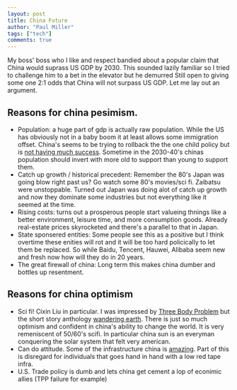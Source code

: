 ```yaml
---
layout: post
title: China Future
author: "Paul Miller"
tags: ["tech"]
comments: true
---
```


My boss' boss who I like and respect bandied about a popular claim that China would suprass US GDP by 2030. This sounded lazily familiar so I tried to challenge him to a bet in the elevator but he demurred 
Still open to giving some one 2:1 odds that China  will not surpass US GDP. Let me lay out an argument. 

## Reasons for china pesimism. 
* Population: a huge part of gdp is actually raw population. While the US has obviously not in a baby boom it at least allows some immigration offset. China's seems to be trying to rollback the the one child policy but is [not having much success](https://en.wikipedia.org/wiki/One-child_policy#Relaxation). Sometime in the 2030-40's chinas population should invert with more old to support than young to support them. 
* Catch up growth / historical precedent: Remember the 80's Japan was going blow right past us? Go watch some 80's movies/sci fi. Zaibatsu were unstoppable.  Turned out Japan was doing alot of catch up growth and now they dominate some industries but not everything like it seemed at the time. 
* Rising costs: turns out a prosperous people start valueing thnings like a better environment, leisure time, and more consumption goods. Already real-estate prices skyrocketed and there's a parallel to that in Japan.
* State sponsered entities: Some people see this as a positive but I think overtime these enities will rot and it will be too hard policically to let them be replaced. So while Baidu, Tencent, Hauwei, Alibaba seem new and fresh now how will they do in 20 years.
* The great firewall of china: Long term this makes china dumber and bottles up resentment. 


## Reasons for china optimism
* Sci fi! Cixin Liu in particular. I was impressed by [Three Body Problem](https://www.amazon.com/Three-Body-Problem-Cixin-Liu/dp/0765382032/ref=sr_1_3?keywords=three+body+problem&qid=1552883733&s=gateway&sr=8-3) but the short story anthology [wandering earth](https://www.amazon.com/Wandering-Earth-Classic-Science-Collection-ebook/dp/B00CXUKNA2/ref=sr_1_2?keywords=wandering+earth&qid=1552883953&s=gateway&sr=8-2). There is just so much optimism and confident in china's ability to change the world. It is very remeniscent of 50/60's scifi. In particular china sun is an everyman conquering the solar system that felt very american.
* Can do attitude. Some of the infrastructure china is [amazing](http://www.highestbridges.com/wiki/images/7/78/64Aizhai2013Wide.jpg). Part of this is disregard for individuals that goes hand in hand with a low red tape infra.
* U.S. Trade policy is dumb and lets china get cement a lop of econimic allies (TPP failure for example)
